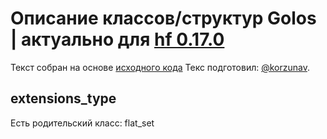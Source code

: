 # Описание классов/структур Golos | актуально для [hf 0.17.0](https://github.com/GolosChain/golos/releases/tag/v0.17.0)
Текст собран на основе [исходного кода](https://github.com/GolosChain/golos/tree/master/libraries/protocol/include/golos/protocol/base.hpp)
Текс подготовил: [@korzunav](https://golos.io/@korzunav).
## extensions_type

Есть родительский класс: flat_set

